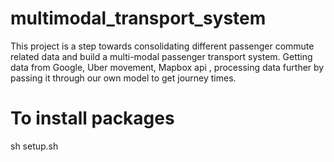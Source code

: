 # multimodal_transport_system
This project is a step towards consolidating different passenger commute related data and build a multi-modal passenger transport system.
Getting data from Google, Uber movement, Mapbox api , processing data further by passing it through our own model to get journey times.

# To install packages
sh setup.sh

